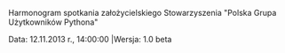 Harmonogram spotkania założycielskiego Stowarzyszenia "Polska Grupa Użytkowników Pythona"

Data: 12.11.2013 r., 14:00:00
|Wersja: 1.0 beta
